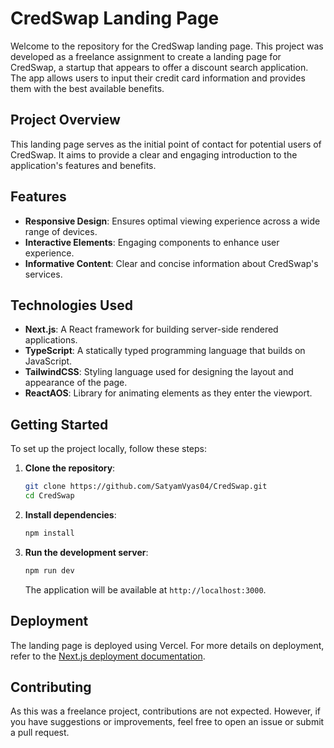 # CredSwap Landing Page

Welcome to the repository for the CredSwap landing page. This project was developed as a freelance assignment to create a landing page for CredSwap, a startup that appears to offer a discount search application. The app allows users to input their credit card information and provides them with the best available benefits.

## Project Overview

This landing page serves as the initial point of contact for potential users of CredSwap. It aims to provide a clear and engaging introduction to the application's features and benefits.

## Features

- **Responsive Design**: Ensures optimal viewing experience across a wide range of devices.
- **Interactive Elements**: Engaging components to enhance user experience.
- **Informative Content**: Clear and concise information about CredSwap's services.

## Technologies Used

- **Next.js**: A React framework for building server-side rendered applications.
- **TypeScript**: A statically typed programming language that builds on JavaScript.
- **TailwindCSS**: Styling language used for designing the layout and appearance of the page.
- **ReactAOS**: Library for animating elements as they enter the viewport.

## Getting Started

To set up the project locally, follow these steps:

1. **Clone the repository**:

   ```bash
   git clone https://github.com/SatyamVyas04/CredSwap.git
   cd CredSwap
   ```

2. **Install dependencies**:

   ```bash
   npm install
   ```

3. **Run the development server**:

   ```bash
   npm run dev
   ```

   The application will be available at `http://localhost:3000`.

## Deployment

The landing page is deployed using Vercel. For more details on deployment, refer to the [Next.js deployment documentation](https://nextjs.org/docs/deployment).

## Contributing

As this was a freelance project, contributions are not expected. However, if you have suggestions or improvements, feel free to open an issue or submit a pull request.

